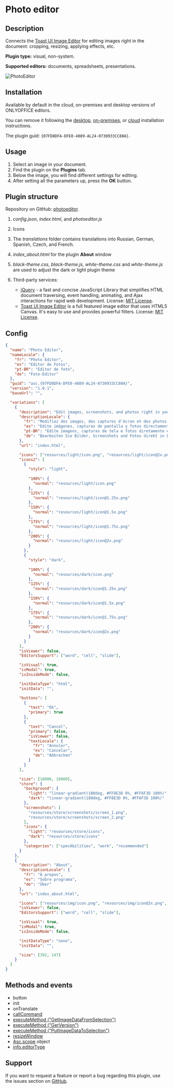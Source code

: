 # Photo editor

## Description

Connects the [Toast UI Image Editor](https://ui.toast.com/tui-image-editor) for editing images right in the document: cropping, resizing, applying effects, etc.

**Plugin type:** visual, non-system.

**Supported editors:** documents, spreadsheets, presentations.

![PhotoEditor](/assets/images/plugins/gifs/photo-editor.gif)

## Installation

Available by default in the cloud, on-premises and desktop versions of ONLYOFFICE editors.

You can remove it following the [desktop](../../docs/plugin-and-macros/tutorials/installing/onlyoffice-desktop-editors.md), [on-premises](../../docs/plugin-and-macros/tutorials/installing/onlyoffice-docs-on-premises.md), or [cloud](../../docs/plugin-and-macros/tutorials/installing/onlyoffice-cloud.md) installation instructions.

The plugin guid: `{07FD8DFA-DFE0-4089-AL24-0730933CC80A}`.

## Usage

1. Select an image in your document.
2. Find the plugin on the **Plugins** tab.
3. Below the image, you will find different settings for editing.
4. After setting all the parameters up, press the **OK** button.

## Plugin structure

Repository on GitHub: [photoeditor](https://github.com/ONLYOFFICE/onlyoffice.github.io/tree/master/sdkjs-plugins/content/photoeditor).

1. *config.json*, *index.html*, and *photoeditor.js*

2. Icons

3. The *translations* folder contains translations into Russian, German, Spanish, Czech, and French.

4. *index\_about.html* for the plugin **About** window

5. *black-theme.css*, *black-theme.js*, *white-theme.css* and *white-theme.js* are used to adjust the dark or light plugin theme

6. Third-party services:

   - [jQuery](https://jquery.com) - a fast and concise JavaScript Library that simplifies HTML document traversing, event handling, animating, and Ajax interactions for rapid web development. License: [MIT License](https://github.com/ONLYOFFICE/onlyoffice.github.io/blob/master/sdkjs-plugins/content/photoeditor/licenses/jQuery.license).
   - [Toast UI Image Editor](https://ui.toast.com/tui-image-editor) is a full featured image editor that uses HTML5 Canvas. It's easy to use and provides powerful filters. License: [MIT License](https://github.com/ONLYOFFICE/onlyoffice.github.io/blob/master/sdkjs-plugins/content/photoeditor/licenses/Tui.license).

## Config

``` json
{
  "name": "Photo Editor",
  "nameLocale": {
    "fr": "Photo Editor",
    "es": "Editor de Fotos",
    "pt-BR": "Editor de foto",
    "de": "Foto-Editor"
  },
  "guid": "asc.{07FD8DFA-DFE0-4089-AL24-0730933CC80A}",
  "version": "1.0.1",
  "baseUrl": "",

  "variations": [
    {
      "description": "Edit images, screenshots, and photos right in your documents: crop, resize, apply effects.",
      "descriptionLocale": {
        "fr": "Modifiez des images, des captures d'écran et des photos directement dans vos documents: coupez, ajustez, appliquez des effets.",
        "es": "Edite imágenes, capturas de pantalla y fotos directamente en sus documentos: recorte, cambie el tamaño y aplique efectos.",
        "pt-BR": "Edite imagens, capturas de tela e fotos diretamente em seus documentos: corte, redimensione e aplique efeitos.",
        "de": "Bearbeiten Sie Bilder, Screenshots und Fotos direkt in Dokumenten: Zuschneiden, Größe ändern, Effekte anwenden."
      },
      "url": "index.html",

      "icons": ["resources/light/icon.png", "resources/light/icon@2x.png"],
      "icons2": [
        {
          "style": "light",
                    
          "100%": {
            "normal": "resources/light/icon.png"
          },
          "125%": {
            "normal": "resources/light/icon@1.25x.png"
          },
          "150%": {
            "normal": "resources/light/icon@1.5x.png"
          },
          "175%": {
            "normal": "resources/light/icon@1.75x.png"
          },
          "200%": {
            "normal": "resources/light/icon@2x.png"
          }
        },
        {
          "style": "dark",
                    
          "100%": {
            "normal": "resources/dark/icon.png"
          },
          "125%": {
            "normal": "resources/dark/icon@1.25x.png"
          },
          "150%": {
            "normal": "resources/dark/icon@1.5x.png"
          },
          "175%": {
            "normal": "resources/dark/icon@1.75x.png"
          },
          "200%": {
            "normal": "resources/dark/icon@2x.png"
          }
        }
      ],
      "isViewer": false,
      "EditorsSupport": ["word", "cell", "slide"],

      "isVisual": true,
      "isModal": true,
      "isInsideMode": false,

      "initDataType": "html",
      "initData": "",

      "buttons": [
        {
          "text": "Ok",
          "primary": true
        },
        {
          "text": "Cancel",
          "primary": false,
          "isViewer": false,
          "textLocale": {
            "fr": "Annuler",
            "es": "Cancelar",
            "de": "Abbrechen"
          }
        }
      ],

      "size": [10000, 10000],
      "store": {
        "background": {
          "light": "linear-gradient(180deg, #FF8E3D 0%, #FF6F3D 100%)",
          "dark": "linear-gradient(180deg, #FF8E3D 0%, #FF6F3D 100%)"
        },
        "screenshots": [
          "resources/store/screenshots/screen_1.png",
          "resources/store/screenshots/screen_2.png"
        ],
        "icons": {
          "light": "resources/store/icons",
          "dark": "resources/store/icons"
        },
        "categories": ["specAbilities", "work", "recommended"]
      }
    },
    {
      "description": "About",
      "descriptionLocale": {
        "fr": "À propos",
        "es": "Sobre programa",
        "de": "Über"
      },
      "url": "index_about.html",

      "icons": ["resources/img/icon.png", "resources/img/icon@2x.png", "resources/img/icon2.png", "resources/img/icon2@2x.png"],
      "isViewer": false,
      "EditorsSupport": ["word", "cell", "slide"],

      "isVisual": true,
      "isModal": true,
      "isInsideMode": false,

      "initDataType": "none",
      "initData": "",

      "size": [392, 147]
    }
  ]
}
```

## Methods and events

- button
- init
- onTranslate
- [callCommand](../../docs/plugin-and-macros/interacting-with-editors/overview/how-to-call-commands.md#callcommand)
- [executeMethod ("GetImageDataFromSelection")](../../docs/plugin-and-macros/interacting-with-editors/methods/text-document-api/Api/Methods/GetImageDataFromSelection.md)
- [executeMethod ("GerVersion")](../../docs/plugin-and-macros/interacting-with-editors/methods/text-document-api/Api/Methods/GetVersion.md)
- [executeMethod ("PutImageDataToSelection")](../../docs/plugin-and-macros/interacting-with-editors/methods/text-document-api/Api/Methods/PutImageDataToSelection.md)
- [resizeWindow](../../docs/plugin-and-macros/customization/windows-and-panels.md#interacting-with-a-window)
- [Asc.scope](../../docs/plugin-and-macros/interacting-with-editors/overview/how-to-call-commands.md#ascscope-object) object
- [info.editorType](../../docs/plugin-and-macros/interacting-with-editors/overview/how-to-call-commands.md#editortype)

## Support

If you want to request a feature or report a bug regarding this plugin, use the issues section on [GitHub](https://github.com/ONLYOFFICE/onlyoffice.github.io/issues).
